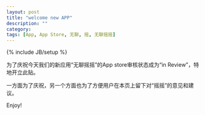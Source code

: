 ```yaml
---
layout: post
title: "welcome new APP"
description: ""
category: 
tags: [App, App Store, 无聊, 摇, 无聊摇摇]
---
```

{% include JB/setup %}

为了庆祝今天我们的新应用“无聊摇摇”的App store审核状态成为“in Review”，特地开立此贴。

一方面为了庆祝，另一个方面也为了方便用户在本页上留下对“摇摇”的意见和建议。

Enjoy!